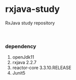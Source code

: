 # rxjava-study
RxJava study repository
<br><br><br>

### dependency
1.  openJdk11
2.  rxjava 2.2.7
3.  reactor-core 3.3.10.RELEASE
4.  Junit5
